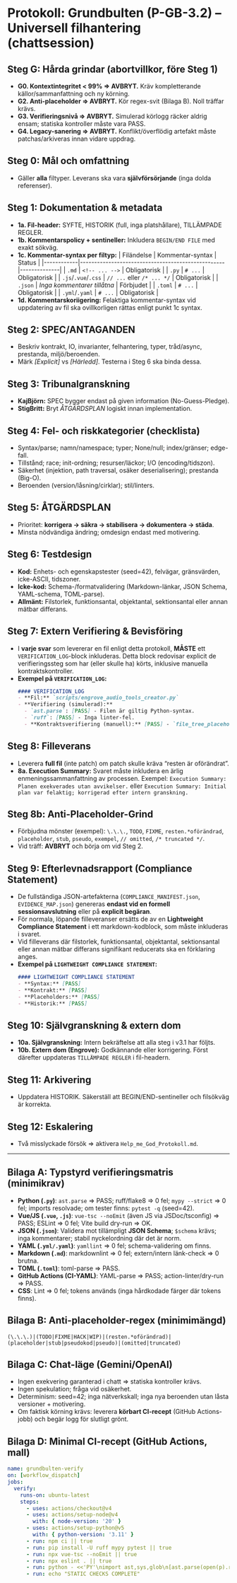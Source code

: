 <!-- BEGIN FILE: docs/ai_protocols/Grundbulten_Protokoll.md
SYFTE & ANSVAR:
"Grundbulten" (P-GB-3.2) är den tvingande lagen för all filgenerering/-modifiering (kod, dokument, konfig, data).
Mål: 100% korrekt, komplett, spårbar, verifierad och deterministisk leverans i chattläge (Gemini/OpenAI), utan antaganden.

HISTORIK:
* v1.0 (2025-08-16): Kodfokus.
* v2.0 (2025-08-16): Universell omarbetning.
* v2.1 (2025-08-16): Syntes + tribunal + korrekt MD-kommentering.
* v2.4 (2025-08-16): Anti-Placeholder-Grind, utfällda steg 2–8.
* v3.0 (2025-08-16): REBORN: Hårda grindar G0–G4, evidensartefakter, typstyrd verifieringsmatris, CI-recept.
* v3.1 (2025-08-17): (Help me God) Gjorde verifiering extern och obligatorisk. Införde 'VERIFICATION_LOG' och 'LIGHTWEIGHT COMPLIANCE STATEMENT' för att tvinga fram transparens och extern bevisföring efter upprepade processfel. Ersatte den vaga 'Processkomplicitet' med en 'Execution Summary'.
* v.3.2 (2025-08-17: Verifiering av ändrad filstorlek.

TILLÄMPADE REGLER (Frankensteen v5.6):
* GR4 – Interaktionskontrakt: Självgranskning + extern dom; fast outputordning och ansvar.
* GR5 – Tribunal/Red Team: KajBjörn validerar SPEC; StigBritt bryter planen före implementation.
* GR6 – Processrefaktorering: Reproducerbar pipeline med grindar och verktygssteg.
* GR7 – Historik & spårbarhet: Full historik i header, BEGIN/END-sentineller, inga platshållare.
* GB-Gates – G0–G4 (nedan) är tvingande och aborterar på brott.
* No-Guess-Pledge – Inga påståenden utan källa; fråga vid osäkerhet.
* Help me God: Denna uppgradering är en direkt åtgärd mot ett systemiskt processfel.

Datum: 2025-08-17
Extern granskare: Engrove (godkänd för införing i Steg 10)
END HEADER -->

# Protokoll: **Grundbulten** (P-GB-3.2) – Universell filhantering (chattsession)

## Steg G: Hårda grindar (abortvillkor, före Steg 1)
- **G0. Kontextintegritet < 99% ⇒ AVBRYT.** Kräv kompletterande källor/sammanfattning och ny körning.
- **G2. Anti-placeholder ⇒ AVBRYT.** Kör regex-svit (Bilaga B). Noll träffar krävs.
- **G3. Verifieringsnivå ⇒ AVBRYT.** Simulerad körlogg räcker aldrig ensam; statiska kontroller måste vara PASS.
- **G4. Legacy-sanering ⇒ AVBRYT.** Konflikt/överflödig artefakt måste patchas/arkiveras innan vidare uppdrag.

## Steg 0: Mål och omfattning
- Gäller **alla** filtyper. Leverans ska vara **självförsörjande** (inga dolda referenser).

## Steg 1: Dokumentation & metadata
- **1a. Fil-header:** SYFTE, HISTORIK (full, inga platshållare), TILLÄMPADE REGLER.
- **1b. Kommentarspolicy + sentineller:** Inkludera `BEGIN/END FILE` med exakt sökväg.
- **1c. Kommentar-syntax per filtyp:**
| Filändelse | Kommentar-syntax                                 | Status       |
|------------|---------------------------------------------------|--------------|
| `.md`      | `<!-- ... -->`                                   | Obligatorisk |
| `.py`      | `# ...`                                          | Obligatorisk |
| `.js`/`.vue`/`.css` | `// ...` eller `/* ... */`              | Obligatorisk |
| `.json`    | *Inga kommentarer tillåtna*                      | Förbjudet    |
| `.toml`    | `# ...`                                          | Obligatorisk |
| `.yml`/`.yaml` | `# ...`                                      | Obligatorisk |
- **1d. Kommentarskoriigering:** Felaktiga kommentar-syntax vid uppdatering av fil ska ovillkorligen rättas enligt punkt 1c syntax.
  
## Steg 2: SPEC/ANTAGANDEN
- Beskriv kontrakt, IO, invarianter, felhantering, typer, tråd/async, prestanda, miljö/beroenden.
- Märk *[Explicit]* vs *[Härledd]*. Testerna i Steg 6 ska binda dessa.

## Steg 3: Tribunalgranskning
- **KajBjörn:** SPEC bygger endast på given information (No-Guess-Pledge).
- **StigBritt:** Bryt *ÅTGÄRDSPLAN* logiskt innan implementation.

## Steg 4: Fel- och riskkategorier (checklista)
- Syntax/parse; namn/namespace; typer; None/null; index/gränser; edge-fall.
- Tillstånd; race; init-ordning; resurser/läckor; I/O (encoding/tidszon).
- Säkerhet (injektion, path traversal, osäker deserialisering); prestanda (Big-O).
- Beroenden (version/låsning/cirklar); stil/linters.

## Steg 5: ÅTGÄRDSPLAN
- Prioritet: **korrigera → säkra → stabilisera → dokumentera → städa**.
- Minsta nödvändiga ändring; omdesign endast med motivering.

## Steg 6: Testdesign
- **Kod:** Enhets- och egenskapstester (seed=42), felvägar, gränsvärden, icke-ASCII, tidszoner.
- **Icke-kod:** Schema-/formatvalidering (Markdown-länkar, JSON Schema, YAML-schema, TOML-parse).
- **Allmänt:** Filstorlek, funktionsantal, objektantal, sektionsantal eller annan mätbar differans.

## Steg 7: Extern Verifiering & Bevisföring
- I **varje svar** som levererar en fil enligt detta protokoll, **MÅSTE** ett `VERIFICATION_LOG`-block inkluderas. Detta block redovisar explicit de verifieringssteg som har (eller skulle ha) körts, inklusive manuella kontraktskontroller.
- **Exempel på `VERIFICATION_LOG`:**
  ```markdown
  #### VERIFICATION_LOG
  - **Fil:** `scripts/engrove_audio_tools_creator.py`
  - **Verifiering (simulerad):**
    - `ast.parse`: [PASS] - Filen är giltig Python-syntax.
    - `ruff`: [PASS] - Inga linter-fel.
    - **Kontraktsverifiering (manuell):** [PASS] - `file_tree_placeholder` i byggskriptet matchar nu den o-citerade variabeln i `ui_file_tree.py`.
  ```

## Steg 8: Filleverans
- Leverera **full fil** (inte patch) om patch skulle kräva “resten är oförändrat”.
- **8a. Execution Summary:** Svaret måste inkludera en ärlig enmeningssammanfattning av processen. Exempel: `Execution Summary: Planen exekverades utan avvikelser.` eller `Execution Summary: Initial plan var felaktig; korrigerad efter intern granskning.`

## Steg 8b: Anti-Placeholder-Grind
- Förbjudna mönster (exempel): `\.\.\.`, `TODO`, `FIXME`, `resten.*oförändrad`, `placeholder`, `stub`, `pseudo`, `exempel`, `// omitted`, `/* truncated */`.
- Vid träff: **AVBRYT** och börja om vid Steg 2.

## Steg 9: Efterlevnadsrapport (Compliance Statement)
- De fullständiga JSON-artefakterna (`COMPLIANCE_MANIFEST.json`, `EVIDENCE_MAP.json`) genereras **endast vid en formell sessionsavslutning** eller på **explicit begäran**.
- För normala, löpande filleveranser ersätts de av en **Lightweight Compliance Statement** i ett markdown-kodblock, som måste inkluderas i svaret.
- Vid filleverans där filstorlek, funktionsantal, objektantal, sektionsantal eller annan mätbar differans signifikant reducerats ska en förklaring anges.
- **Exempel på `LIGHTWEIGHT COMPLIANCE STATEMENT`:**
  ```markdown
  #### LIGHTWEIGHT COMPLIANCE STATEMENT
  - **Syntax:** [PASS]
  - **Kontrakt:** [PASS]
  - **Placeholders:** [PASS]
  - **Historik:** [PASS]
  ```

## Steg 10: Självgranskning & extern dom
- **10a. Självgranskning:** Intern bekräftelse att alla steg i v3.1 har följts.
- **10b. Extern dom (Engrove):** Godkännande eller korrigering. Först därefter uppdateras `TILLÄMPADE REGLER` i fil-headern.

## Steg 11: Arkivering
- Uppdatera HISTORIK. Säkerställ att BEGIN/END-sentineller och filsökväg är korrekta.

## Steg 12: Eskalering
- Två misslyckade försök ⇒ aktivera `Help_me_God_Protokoll.md`.

---

## Bilaga A: Typstyrd verifieringsmatris (minimikrav)
- **Python (`.py`)**: `ast.parse` ⇒ PASS; ruff/flake8 ⇒ 0 fel; `mypy --strict` ⇒ 0 fel; imports resolvade; om tester finns: `pytest -q` (seed=42).
- **Vue/JS (`.vue`, `.js`)**: `vue-tsc --noEmit` (även JS via JSDoc/tsconfig) ⇒ PASS; ESLint ⇒ 0 fel; Vite build dry-run ⇒ OK.
- **JSON (`.json`)**: Validera mot tillämpligt **JSON Schema**; `$schema` krävs; inga kommentarer; stabil nyckelordning där det är norm.
- **YAML (`.yml/.yaml`)**: `yamllint` ⇒ 0 fel; schema-validering om finns.
- **Markdown (`.md`)**: markdownlint ⇒ 0 fel; extern/intern länk-check ⇒ 0 brutna.
- **TOML (`.toml`)**: toml-parse ⇒ PASS.
- **GitHub Actions (CI-YAML)**: YAML-parse ⇒ PASS; action-linter/dry-run ⇒ PASS.
- **CSS**: Lint ⇒ 0 fel; tokens används (inga hårdkodade färger där tokens finns).

## Bilaga B: Anti-placeholder-regex (minimimängd)
```
(\.\.\.)|(TODO|FIXME|HACK|WIP)|(resten.*oförändrad)|(placeholder|stub|pseudokod|pseudo)|(omitted|truncated)
```

## Bilaga C: Chat-läge (Gemini/OpenAI)
- Ingen exekvering garanterad i chatt ⇒ statiska kontroller krävs.
- Ingen spekulation; fråga vid osäkerhet.
- Determinism: seed=42; inga nätverkskall; inga nya beroenden utan låsta versioner + motivering.
- Om faktisk körning krävs: leverera **körbart CI-recept** (GitHub Actions-jobb) och begär logg för slutligt grönt.

## Bilaga D: Minimal CI-recept (GitHub Actions, mall)
```yaml
name: grundbulten-verify
on: [workflow_dispatch]
jobs:
  verify:
    runs-on: ubuntu-latest
    steps:
      - uses: actions/checkout@v4
      - uses: actions/setup-node@v4
        with: { node-version: '20' }
      - uses: actions/setup-python@v5
        with: { python-version: '3.11' }
      - run: npm ci || true
      - run: pip install -U ruff mypy pytest || true
      - run: npx vue-tsc --noEmit || true
      - run: npx eslint . || true
      - run: python - <<'PY'\nimport ast,sys,glob\n[ast.parse(open(p).read(),p) for p in glob.glob('**/*.py', recursive=True)]\nprint('PY_AST_OK')\nPY
      - run: echo "STATIC CHECKS COMPLETE"
```
<!-- END FILE: docs/ai_protocols/Grundbulten_Protokoll.md -->
